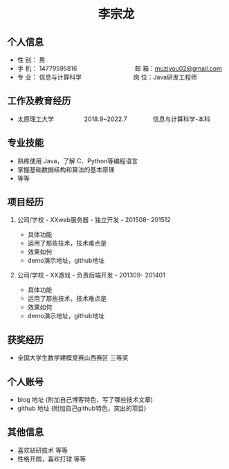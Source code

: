  <center>
     <h1>李宗龙</h1>
 </center>

## 个人信息 

* 性 别： 男                 &emsp;&emsp;&emsp;&emsp;&emsp;&emsp;&emsp;&emsp;&emsp;&emsp;&emsp;&emsp;&emsp;  
* 手 机： 14779595816        &emsp;&emsp;&emsp;&emsp;&emsp;&emsp;&emsp;&emsp;&emsp;                         邮 箱：muziyou02@gmail.com    
* 专 业： 信息与计算科学      &emsp;&emsp;&emsp;&emsp;&emsp;&emsp;&emsp;&emsp;                                      岗 位：Java研发工程师

## 工作及教育经历
        
* 太原理工大学&emsp;&emsp;&emsp;&emsp;&emsp;2018.9~2022.7&emsp;&emsp;&emsp;&emsp; 信息与计算科学-本科  

## 专业技能

* 熟练使用 Java，了解 C、Python等编程语言
* 掌握基础数据结构和算法的基本原理
* 等等

## 项目经历

1. 公司/学校 - XXweb服务器 - 独立开发 - 201508- 201512 
    * 具体功能 
    * 运用了那些技术，技术难点是
    * 效果如何
    * demo演示地址，github地址 

2. 公司/学校 - XX游戏 - 负责后端开发 - 201309- 201401 
    * 具体功能 
    * 运用了那些技术，技术难点是
    * 效果如何
    * demo演示地址，github地址 

## 获奖经历

* 全国大学生数学建模竞赛山西赛区 三等奖

## 个人账号 
* blog 地址 (附加自己博客特色，写了哪些技术文章)
* github 地址 (附加自己github特色，突出的项目)

## 其他信息 
* 喜欢钻研技术 等等
* 性格开朗，喜欢打球 等等 

